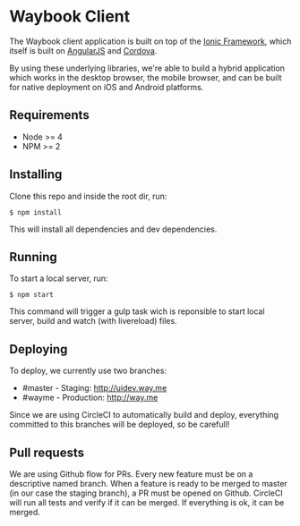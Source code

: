 # Waybook Client

The Waybook client application is built on top of the [Ionic Framework](http://www.ionicframework.com/), which itself is built on [AngularJS](http://www.angularjs.org/) and [Cordova](http://cordova.apache.org/).

By using these underlying libraries, we're able to build a hybrid application which works in the desktop browser, the mobile browser, and can be built for native deployment on iOS and Android platforms.

## Requirements

* Node >= 4
* NPM >= 2

## Installing

Clone this repo and inside the root dir, run:

`$ npm install`

This will install all dependencies and dev dependencies.

## Running

To start a local server, run:

`$ npm start`

This command will trigger a gulp task wich is reponsible to start local server, build and watch (with livereload) files.

## Deploying

To deploy, we currently use two branches:

* #master - Staging: http://uidev.way.me
* #wayme - Production: http://way.me

Since we are using CircleCI to automatically build and deploy, everything committed to this branches will be deployed, so be carefull!

## Pull requests

We are using Github flow for PRs. Every new feature must be on a descriptive named branch. When a feature is ready to be merged to master (in our case the staging branch), a PR must be opened on Github. CircleCI will run all tests and verify if it can be merged. If everything is ok, it can be merged.
